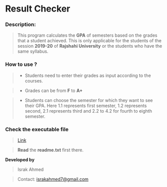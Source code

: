 # Result Checker

### Description:
> This program calculates the **GPA** of semesters based on the
grades that a student achieved. This is only applicable for
the students of the session **2019-20** of **Rajshahi University**
or the students who have the same syllabus.


### How to use ?
> * Students need to enter their grades as input according to the courses.

> * Grades can be from **F** to **A+**

> * Students can choose the semester for which they want to see
their GPA. Here 1.1 represents first semester, 1.2 represents second, 
2.1 represents third and 2.2 to 4.2 for fourth to eighth semester.


### Check the executable file
> [Link](https://drive.google.com/drive/folders/1QP5Wfr3OWMtVW5aZlv-UGqHO2T9m31SQ?usp=sharing)

> **Read** the **readme.txt** first there.



**Developed by**
> Israk Ahmed

> Contact: israkahmed7@gmail.com